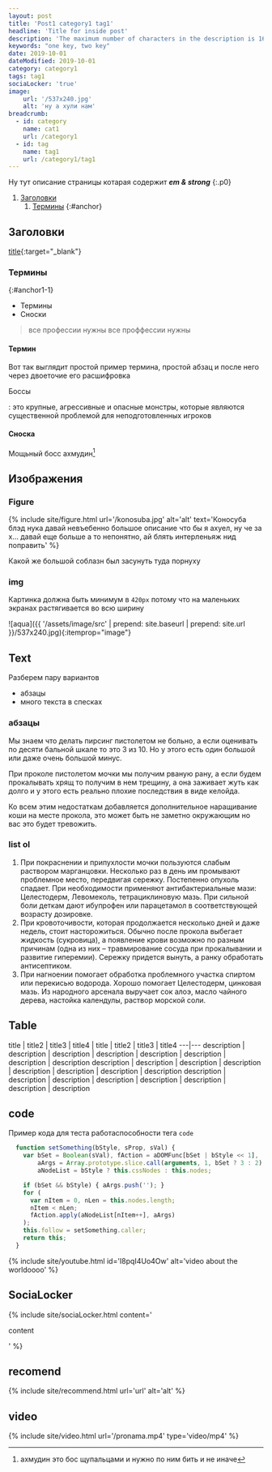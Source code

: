 ```yaml
---
layout: post
title: 'Post1 category1 tag1'
headline: 'Title for inside post'
description: 'The maximum number of characters in the description is 160. This description of the record will be slightly larger, which will allow you to see the flaws if they are. The text was created with the help of Google translator.'
keywords: "one key, two key"
date: 2019-10-01
dateModified: 2019-10-01
category: category1 
tags: tag1 
sociaLocker: 'true'
image: 
    url: '/537x240.jpg'
    alt: 'ну а хули нам'
breadcrumb:
  - id: category
    name: cat1
    url: /category1
  - id: tag
    name: tag1
    url: /category1/tag1
---
```


Ну тут описание страницы котарая содержит ***em & strong***
{:.p0}


1. [Заголовки](#anchor1)
    1. [Термины](#anchor1-1)
{:#anchor}

Заголовки
---

[title](/url){:target="_blank"}

### Термины
{:#anchor1-1}

* Термины
* Сноски

> все профессии нужны все проффессии нужны

#### Термин

Вот так выглядит простой пример термина, простой абзац и после него через двоеточие его расшифровка

Боссы 

: это крупные, агрессивные и опасные монстры, которые являются существенной проблемой для неподготовленных игроков

#### Сноска

Мощьный босс ахмудин[^first]

[^first]: ахмудин это бос щупальцами и нужно по ним бить и не иначе

Изображения
---

### Figure

{% include site/figure.html
 url='/konosuba.jpg'
 alt='alt'
 text='Коносуба блэд нука давай невъебенно большое описание что бы я ахуел, ну че за х... давай еще больше а то непонятно, ай блять интерленьяж нид поправить' %}
 
Какой же большой соблазн был засунуть туда порнуху
 
### img

Картинка должна быть минимум в `420px` потому что на маленьких экранах растягивается во всю ширину

![aqua]({{ '/assets/image/src' | prepend: site.baseurl | prepend: site.url }}/537x240.jpg){:itemprop="image"}

Text
---

Разберем пару вариантов

- абзацы
- много текста в спесках

### абзацы

Мы знаем что делать пирсинг пистолетом не больно, а если оценивать по десяти бальной шкале то это 3 из 10. Но у этого есть один большой или даже очень большой минус.

При проколе пистолетом мочки мы получим рваную рану, а если будем прокалывать хрящ то получим в нем трещину, а она заживает жуть как долго и у этого есть реально плохие последствия в виде келойда.

Ко всем этим недостаткам добавляется дополнительное наращивание коши на месте прокола, это может быть не заметно окружающим но вас это будет тревожить.

### list ol

1. При покраснении и припухлости мочки пользуются слабым раствором марганцовки. Несколько раз в день им промывают проблемное место, передвигая сережку. Постепенно опухоль спадает. При необходимости применяют антибактериальные мази: Целестодерм, Левомеколь, тетрациклиновую мазь. При сильной боли деткам дают ибупрофен или парацетамол в соответствующей возрасту дозировке.
1. При кровоточивости, которая продолжается несколько дней и даже недель, стоит насторожиться. Обычно после прокола выбегает жидкость (сукровица), а появление крови возможно по разным причинам (одна из них – травмирование сосуда при прокалывании и развитие гиперемии). Сережку придется вынуть, а ранку обработать антисептиком.
1. При нагноении помогает обработка проблемного участка спиртом или перекисью водорода. Хорошо помогает Целестодерм, цинковая мазь. Из народного арсенала выручает сок алоэ, масло чайного дерева, настойка календулы, раствор морской соли.

Table 
---

title | title2 | title3 | title4 | title | title2 | title3 | title4 
---|---
description | description | description | description | description | description | description | description 
description | description | description | description | description | description | description | description
description | description | description | description | description | description | description | description

code
---

Пример кода для теста работаспособности тега `code` 

```javascript
  function setSomething(bStyle, sProp, sVal) {
    var bSet = Boolean(sVal), fAction = aDOMFunc[bSet | bStyle << 1],
        aArgs = Array.prototype.slice.call(arguments, 1, bSet ? 3 : 2),
        aNodeList = bStyle ? this.cssNodes : this.nodes;

    if (bSet && bStyle) { aArgs.push(''); }
    for (
      var nItem = 0, nLen = this.nodes.length;
      nItem < nLen;
      fAction.apply(aNodeList[nItem++], aArgs)
    );
    this.follow = setSomething.caller;
    return this;
  }
```

{% include site/youtube.html 
id='I8pqI4Uo4Ow'
alt='video about the worldoooo'
%}

SociaLocker
---

{% include site/sociaLocker.html
content='<p>content</p>'
%}

recomend
---

{% include site/recommend.html 
url='url'
alt='alt'
%}

video
---

{% include site/video.html 
url='/pronama.mp4'
type='video/mp4'
%}


